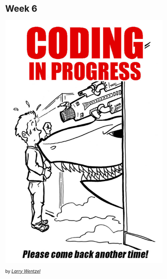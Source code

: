 # Week 6

<p align="center">
  <img src="0.jpg">
</p>


by [_Larry Wentzel_](https://www.flickr.com/photos/wentzelepsy/8590692912)